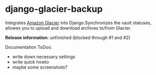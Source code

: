 django-glacier-backup
=====================

Integrates [Amazon Glacier](http://aws.amazon.com/glacier/) into Django.Synchronizes the vault statuses, allowes you to upload and download archives to/from Glacier.

**Release information**: unfinished (blocked through #1 and #2)


Documentation ToDos:

- write down necessary settings
- write quick howto
- maybe some screenshots?
